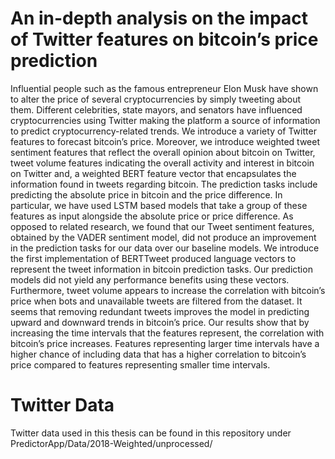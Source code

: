 # An in-depth analysis on the impact of Twitter features on bitcoin’s price prediction

Influential people such as the famous entrepreneur Elon Musk have shown to alter the price of several cryptocurrencies by simply tweeting about them. Different celebrities, state mayors, and senators have influenced cryptocurrencies using Twitter making the platform a source of information to predict cryptocurrency-related trends. We introduce a variety of Twitter features to forecast bitcoin’s price. Moreover, we introduce weighted tweet sentiment features that reflect the overall opinion about bitcoin on Twitter, tweet volume features indicating the overall activity and interest in bitcoin on Twitter and, a weighted BERT feature vector that encapsulates the information found in tweets regarding bitcoin. The prediction tasks include predicting the absolute price in bitcoin and the price difference. In particular, we have used LSTM based models that take a group of these features as input alongside the absolute price or price difference. As opposed to related research, we found that our Tweet sentiment features, obtained by the VADER sentiment model, did not produce an improvement in the prediction tasks for our data over our baseline models. We introduce the first implementation of BERTTweet produced language vectors to represent the tweet information in bitcoin prediction tasks. Our prediction models did not yield any performance benefits using these vectors. Furthermore, tweet volume appears to increase the correlation with bitcoin’s price when bots and unavailable tweets are filtered from the dataset. It seems that removing redundant tweets improves the model in predicting upward and downward trends in bitcoin’s price. Our results show that by increasing the time intervals that the features represent, the correlation with bitcoin’s price increases. Features representing larger time intervals have a higher chance of including data that has a higher correlation to bitcoin’s price compared to features representing smaller time intervals.

# Twitter Data
Twitter data used in this thesis can be found in this repository under PredictorApp/Data/2018-Weighted/unprocessed/
